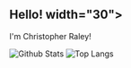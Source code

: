 ## Hello! width="30">

I'm Christopher Raley!

![Github Stats](https://github-readme-stats.vercel.app/api?username=raleycs&count_private=true&show_icons=true&include_all_commits=true)
![Top Langs](https://github-readme-stats.vercel.app/api/top-langs/?username=raleycs&hide=TeX&layout=compact)
